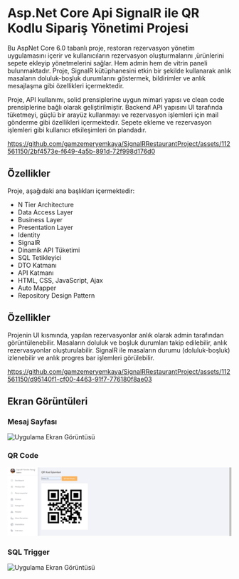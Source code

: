 
# Asp.Net Core Api SignalR ile QR Kodlu Sipariş Yönetimi Projesi


Bu AspNet Core 6.0 tabanlı proje, restoran rezervasyon yönetim uygulamasını içerir ve kullanıcıların rezervasyon oluşturmalarını ,ürünlerini sepete ekleyip yönetmelerini sağlar. Hem admin hem de vitrin paneli bulunmaktadır.  Proje, SignalR kütüphanesini etkin bir şekilde kullanarak anlık masaların doluluk-boşluk durumlarını göstermek, bildirimler ve anlık mesajlaşma gibi özellikleri içermektedir. 

Proje, API kullanımı, solid prensiplerine uygun mimari yapısı ve clean code prensiplerine bağlı olarak geliştirilmiştir. Backend API yapısını UI tarafında tüketmeyi, güçlü bir arayüz kullanmayı ve rezervasyon işlemleri için mail gönderme gibi özellikleri içermektedir. Sepete ekleme ve rezervasyon işlemleri gibi kullanıcı etkileşimleri ön plandadır.

https://github.com/gamzemeryemkaya/SignalRRestaurantProject/assets/112561150/2bf4573e-f649-4a5b-891d-72f998d176d0


## Özellikler

Proje, aşağıdaki ana başlıkları içermektedir:

- N Tier Architecture
- Data Access Layer
- Business Layer
- Presentation Layer
- Identity
- SignalR
- Dinamik API Tüketimi
- SQL Tetikleyici
- DTO Katmanı
- API Katmanı
- HTML, CSS, JavaScript, Ajax
- Auto Mapper
- Repository Design Pattern

## Özellikler

Projenin UI kısmında, yapılan rezervasyonlar anlık olarak admin tarafından görüntülenebilir. Masaların doluluk ve boşluk durumları takip edilebilir, anlık rezervasyonlar oluşturulabilir. SignalR ile masaların durumu (doluluk-boşluk) izlenebilir ve anlık progres bar işlemleri görülebilir.


https://github.com/gamzemeryemkaya/SignalRRestaurantProject/assets/112561150/d95140f1-cf00-4463-91f7-776180f8ae03



## Ekran Görüntüleri

### Mesaj Sayfası

![Uygulama Ekran Görüntüsü](https://github.com/gamzemeryemkaya/SignalRRestaurantProject/blob/master/signlr%C4%B1mage/signalrmessage.png?raw=true)
### QR Code

![Uygulama Ekran Görüntüsü](https://github.com/gamzemeryemkaya/SignalRRestaurantProject/blob/master/signlr%C4%B1mage/Ekran%20G%C3%B6r%C3%BCnt%C3%BCs%C3%BC%20(324).png?raw=true)
### SQL Trigger

![Uygulama Ekran Görüntüsü](https://github.com/gamzemeryemkaya/SignalRRestaurantProject/blob/master/signlr%C4%B1mage/signalrtrigger.png?raw=true)
  
